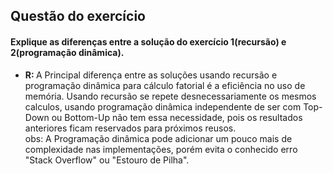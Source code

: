 ## Questão do exercício

#### Explique as diferenças entre a solução do exercício 1(recursão) e 2(programação dinâmica).

- <b>R: </b>A Principal diferença entre as soluções usando recursão e programação dinâmica 
para cálculo fatorial é a eficiência no uso de memória. Usando recursão se repete desnecessariamente
os mesmos calculos, usando programação dinâmica independente de ser com Top-Down ou Bottom-Up não
tem essa necessidade, pois os resultados anteriores ficam reservados para próximos reusos.
<br>obs: A Programação dinâmica pode adicionar um pouco mais de complexidade nas implementações,
porém evita o conhecido erro "Stack Overflow" ou "Estouro de Pilha".